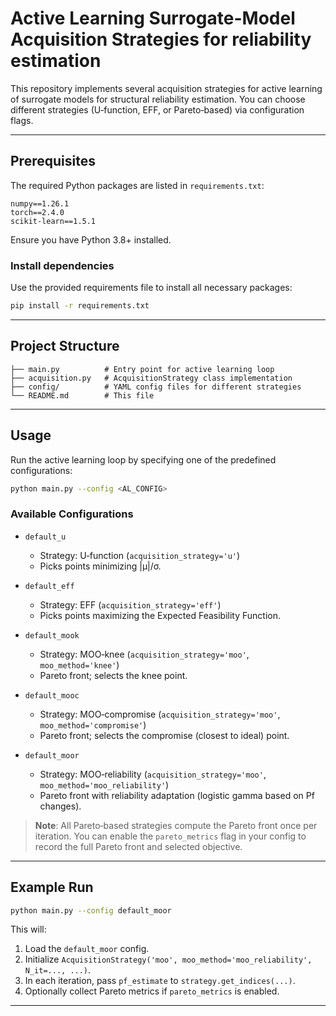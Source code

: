 # Active Learning Surrogate-Model Acquisition Strategies for reliability estimation

This repository implements several acquisition strategies for active learning of surrogate models for structural reliability estimation. You can choose different strategies (U‑function, EFF, or Pareto‑based) via configuration flags.

---

## Prerequisites

The required Python packages are listed in `requirements.txt`:

```text
numpy==1.26.1
torch==2.4.0
scikit-learn==1.5.1
```

Ensure you have Python 3.8+ installed.

### Install dependencies

Use the provided requirements file to install all necessary packages:

```bash
pip install -r requirements.txt
```

---

## Project Structure

```
├── main.py          # Entry point for active learning loop
├── acquisition.py   # AcquisitionStrategy class implementation
├── config/          # YAML config files for different strategies
└── README.md        # This file
```

---

## Usage

Run the active learning loop by specifying one of the predefined configurations:

```bash
python main.py --config <AL_CONFIG>
```

### Available Configurations

- `default_u`

  - Strategy: U‑function (`acquisition_strategy='u'`)
  - Picks points minimizing |μ|/σ.

- `default_eff`

  - Strategy: EFF (`acquisition_strategy='eff'`)
  - Picks points maximizing the Expected Feasibility Function.

- `default_mook`

  - Strategy: MOO‑knee (`acquisition_strategy='moo'`, `moo_method='knee'`)
  - Pareto front; selects the knee point.

- `default_mooc`

  - Strategy: MOO‑compromise (`acquisition_strategy='moo'`, `moo_method='compromise'`)
  - Pareto front; selects the compromise (closest to ideal) point.

- `default_moor`

  - Strategy: MOO‑reliability (`acquisition_strategy='moo'`, `moo_method='moo_reliability'`)
  - Pareto front with reliability adaptation (logistic gamma based on Pf changes).

> **Note**: All Pareto‑based strategies compute the Pareto front once per iteration. You can enable the `pareto_metrics` flag in your config to record the full Pareto front and selected objective.

---

## Example Run

```bash
python main.py --config default_moor
```

This will:

1. Load the `default_moor` config.
2. Initialize `AcquisitionStrategy('moo', moo_method='moo_reliability', N_it=..., ...)`.
3. In each iteration, pass `pf_estimate` to `strategy.get_indices(...)`.
4. Optionally collect Pareto metrics if `pareto_metrics` is enabled.

---

